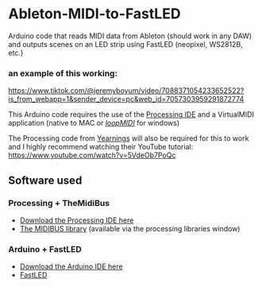 # Ableton-MIDI-to-FastLED
Arduino code that reads MIDI data from Ableton (should work in any DAW) and outputs scenes on an LED strip using FastLED (neopixel, WS2812B, etc.)

### an example of this working:
https://www.tiktok.com/@jeremyboyum/video/7088371054233652522?is_from_webapp=1&sender_device=pc&web_id=7057303959291872774

This Arduino code requires the use of the [Processing IDE](https://processing.org/download) and a VirtualMIDI application (native to MAC or *[loopMIDI](https://www.tobias-erichsen.de/software/loopmidi.html)* for windows)

The Processing code from [Yearnings](https://github.com/yearnings/MidiToNeopixel/tree/main/Processing/MidiToSerial) will also be required for this to work and I highly recommend watching their YouTube tutorial: https://www.youtube.com/watch?v=5VdeOb7PoQc

## Software used
### Processing + TheMidiBus
* [Download the Processing IDE here](https://processing.org/download)
* [The MIDIBUS library](http://www.smallbutdigital.com/projects/themidibus/) (available via the processing libraries window)

### Arduino + FastLED
* [Download the Arduino IDE here](https://www.arduino.cc/en/software)
* [FastLED](https://fastled.io/)
